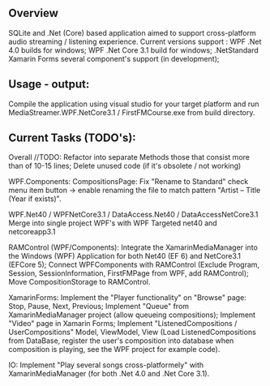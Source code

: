 ## Overview
SQLite and .Net (Core) based application aimed to support cross-platform audio streaming / listening experience.
Current versions support :
WPF .Net 4.0 builds for windows;
WPF .Net Core 3.1 build for windows;
.NetStandard Xamarin Forms several component's support (in development);

## Usage - output:
Compile the application using visual studio for your target platform and run MediaStreamer.WPF.NetCore3.1 / FirstFMCourse.exe from build directory.

## Current Tasks (TODO's):

Overall //TODO: 
	Refactor into separate Methods those that consist more than of 10-15 lines;
	Delete unused code (if it's obsolete / not working)
	
WPF.Components:
	CompositionsPage: Fix "Rename to Standard" check menu item button -> enable renaming the file to match pattern "Artist – Title (Year if exists)".

WPF.Net40 / WPFNetCore3.1 / DataAccess.Net40 / DataAccessNetCore3.1
	Merge into single project WPF's with WPF Targeted net40 and netcoreapp3.1

RAMControl (WPF/Components):
	Integrate the XamarinMediaManager into the Windows (WPF) Application for both Net40 (EF 6) and NetCore3.1 (EFCore 5);
	Connect WPFComponents with RAMControl (Exclude Program, Session, SessionInformation, FirstFMPage from WPF, add RAMControl);
	Move CompositionStorage to RAMControl.

XamarinForms:
	Implement the "Player functionality" on "Browse" page:
		Stop, Pause, Next, Previous;
	Implement "Queue" from XamarinMediaManager project (allow queueing compositions);
	Implement "Video" page in Xamarin Forms;
	Implement "ListenedCompositions / UserCompositions" Model, ViewModel, View 
	(Load ListenedCompositions from DataBase, register the user's composition into database when composition is playing, see the WPF project for example code).

IO:
	Implement "Play several songs cross-platformely" with XamarinMediaManager (for both .Net 4.0 and .Net Core 3.1).


